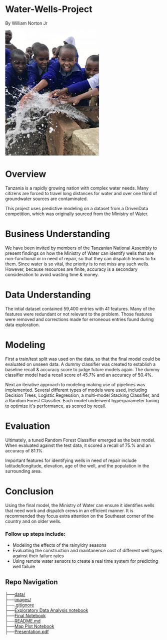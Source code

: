 # Water-Wells-Project
By William Norton Jr

![Tanzanian Children at new well](/Images/kidswell.jpg)

# Overview
Tanzania is a rapidly growing nation with complex water needs.  Many citizens are forced to travel long distances for water and over one third of groundwater sources are contaminated. 

This project uses predictive modeling on a dataset from a DrivenData competition, which was originally sourced from the Ministry of Water.

# Business Understanding
We have been invited by members of the Tanzanian National Assembly to present findings on how the Ministry of Water can identify wells that are non-functional or in need of repair, so that they can dispatch teams to fix them.  Since water is so vital, the priority is to not miss any such wells.  However, because resources are finite, accuracy is a secondary consideration to avoid wasting time & money.

# Data Understanding
The intial dataset contained 59,400 entries with 41 features.  Many of the features were redundant or not relevant to the problem.  Those features were removed and corrections made for erroneous entries found during data exploration.

# Modeling
First a train/test split was used on the data, so that the final model could be evaluated on unseen data.  A dummy classifier was created to establish a baseline recall & accuracy score to judge future models again.  The dummy classifier model had a recall score of 45.7% and an accuracy of 50.4%.

Next an iterative approach to modeling making use of pipelines was implemented.  Several different types of models were used, including Decision Trees, Logistic Regression, a multi-model Stacking Classifier, and a Random Forest Classifier.  Each model underwent hyperparameter tuning to optimize it's performance, as scored by recall.

# Evaluation
Ultimately, a tuned Random Forest Classifier emerged as the best model.  When evaluated against the test data, it scored a recall of 75.% and an accuracy of 81.1%

Important features for identifying wells in need of repair include latitude/longitude, elevation, age of the well, and the population in the surrounding area.

# Conclusion
Using the final model, the Ministry of Water can ensure it identifies wells that need work and dispatch crews in an efficient manner.  It is recommended they focus extra attention on the Southeast corner of the country and on older wells.

### Follow up steps include:
 - Modeling the effects of the rainy/dry seasons
- Evaluating the construction and maintanence cost of different well types against their failure rates
- Using remote water sensors to create a real time system for predicting well failure

## Repo Navigation
├──[data/](https://github.com/Noptov/Water-Wells-Project/tree/main/Data)     <br> 
├──[images/](https://github.com/Noptov/Water-Wells-Project/tree/main/Images)     <br> 
├──[.gitignore](https://github.com/Noptov/Water-Wells-Project/blob/main/.gitignore)   <br> 
├──[Exploratory Data Analysis notebook](https://github.com/Noptov/Water-Wells-Project/blob/main/EDA.ipynb)     <br> 
├──[Final Notebook](https://github.com/Noptov/Water-Wells-Project/blob/main/FinalNotebook.ipynb)      <br>
├──[README.md](https://github.com/Noptov/Water-Wells-Project/blob/main/README.md)      <br>
├──[Map Plot Notebook](https://github.com/Noptov/Water-Wells-Project/blob/main/mapplot2.ipynb) <br>
├──[Presentation.pdf]()